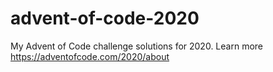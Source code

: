 # advent-of-code-2020
My Advent of Code challenge solutions for 2020. Learn more https://adventofcode.com/2020/about
